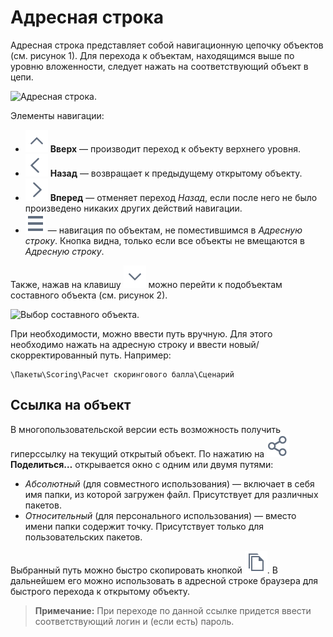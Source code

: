 # Адресная строка

Адресная строка представляет собой навигационную цепочку объектов (см. рисунок 1). Для перехода к объектам, находящимся выше по уровню вложенности, следует нажать на соответствующий объект в цепи.

![Адресная строка.](address-bar-1.png)

Элементы навигации:

* ![Вверх](../images/icons/toolbar-controls/up_default.svg) **Вверх** — производит переход к объекту верхнего уровня.
* ![Назад](../images/icons/toolbar-controls/arrow-l_default.svg) **Назад** — возвращает к предыдущему открытому объекту.
* ![Вперед](../images/icons/toolbar-controls/arrow-r_default.svg) **Вперед** — отменяет переход *Назад*, если после него не было произведено никаких других действий навигации.
* ![Скрытое](../images/icons/toolbar-controls/system-panel-more_default.svg) — навигация по объектам, не поместившимся в *Адресную строку*. Кнопка видна, только если все объекты не вмещаются в *Адресную строку*.

Также, нажав на клавишу ![Список подобъектов](../images/icons/toolbar-controls/down_default.svg) можно перейти к подобъектам составного объекта (см. рисунок 2).

![Выбор составного объекта.](address-bar-2.png)

При необходимости, можно ввести путь вручную. Для этого необходимо нажать на адресную строку и ввести новый/скорректированный путь. Например:

```text
\Пакеты\Scoring\Расчет скорингового балла\Сценарий
```

## Ссылка на объект

В многопользовательской версии есть возможность получить гиперссылку на текущий открытый объект. По нажатию на ![Поделиться](../images/icons/toolbar-controls/share_default.svg) **Поделиться…** открывается окно с одним или двумя путями:

* *Абсолютный* (для совместного использования) — включает в себя имя папки, из которой загружен файл. Присутствует для различных пакетов.
* *Относительный* (для персонального использования) — вместо имени папки содержит точку. Присутствует только для пользовательских пакетов.

Выбранный путь можно быстро скопировать кнопкой ![Копировать](../images/icons/toolbar-controls/copy_default.svg). В дальнейшем его можно использовать в адресной строке браузера для быстрого перехода к открытому объекту.

> **Примечание:** При переходе по данной ссылке придется ввести соответствующий логин и (если есть) пароль.
